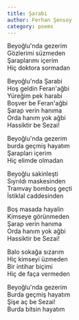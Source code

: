 ```yaml
---
title: Şarabi
author: Ferhan Şensoy
category: poems
---
```


Beyoğlu'nda gezerim  
Gözlerimi süzmeden  
Şaraplarımı içerim  
Hiç doktora sormadan  

Beyoğlu'nda Şarabi  
Hoş geldin Feran'ağbi  
Yüreğim pek harabi  
Boşver be Feran'ağbi  
Şarap verin hanıma  
Orda hanım yok ağbi  
Hassiktir be Sezai!  

Beyoğlu'nda gezerim  
burda geçmiş hayatım  
Şarapları içerim  
Hiç elimde olmadan  

Beyoğlu sakinleşti  
Sıyrıldı maskesinden  
Tramvay bomboş geçti  
İstiklal caddesinden  

Boş masada hayalin  
Kimseye görünmeden  
Şarap verin hanıma  
Orda hanım yok ağbi  
Hassiktir be Sezai!  

Balo sokağa sızarım  
Hiç kimseyi üzmeden  
Bir intihar biçimi  
Hiç de faça vermeden  

Beyoğlu'nda gezerim  
Burda geçmiş hayatım  
Şişe aç be Sezai!  
Burda bitsin hayatım  
